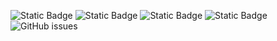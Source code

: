 ![Static Badge](https://img.shields.io/badge/blacklists-60-000000) ![Static Badge](https://img.shields.io/badge/blacklisted-2738577-cc0000) ![Static Badge](https://img.shields.io/badge/whitelisted-2242-00CC00) ![Static Badge](https://img.shields.io/badge/streaming_blacklist-28106-000000) ![GitHub issues](https://img.shields.io/github/issues/fabriziosalmi/blacklists)
